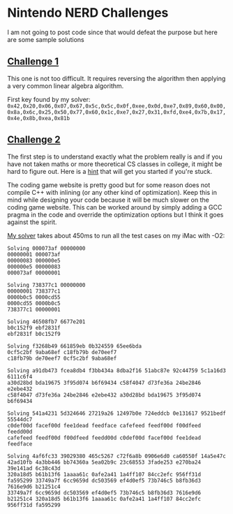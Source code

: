 # Nintendo NERD Challenges

I am not going to post code since that would defeat the purpose but here are some sample solutions

## [Challenge 1](https://www.nerd.nintendo.com/files/HireMe.cpp)
This one is not too difficult. It requires reversing the algorithm then applying a very common linear algebra algorithm.

First key found by my solver: `0x42,0x20,0x06,0x07,0x67,0x5c,0x5c,0x0f,0xee,0x0d,0xe7,0x89,0x60,0x00,0x8a,0x6c,0x25,0x50,0x77,0x60,0x1c,0xe7,0x27,0x31,0xfd,0xe4,0x7b,0x17,0x4e,0x8b,0xea,0x81b`

## [Challenge 2](https://www.codingame.com/open-challenge-go/nintendo)
The first step is to understand exactly what the problem really is and if you
have not taken maths or more theoretical CS classes in college, it might be
hard to figure out.  Here is a
[hint](http://blog.fkraiem.org/2013/11/30/polynomial-factorisation-over-finite-fields-part-1-squarefree-factorisation/) that will get you started if you're stuck.

The coding game website is pretty good but for some reason does not compile C++
with inlining (or any other kind of optimization).  Keep this in mind while
designing your code because it will be much slower on the coding game website.
This can be worked around by simply adding a GCC pragma in the code and
override the optimization options but I think it goes against the spirit.

[My solver](https://www.codingame.com/profile/19ba5595e8c4f25c5ccad920bc80857a3647602) takes about 450ms to run all the test cases on my iMac with -O2:
```
Solving 000073af 00000000
00000001 000073af
00000083 000000e5
000000e5 00000083
000073af 00000001

Solving 738377c1 00000000
00000001 738377c1
0000b0c5 0000cd55
0000cd55 0000b0c5
738377c1 00000001

Solving 46508fb7 6677e201
b0c152f9 ebf2831f
ebf2831f b0c152f9

Solving f3268b49 661859eb 0b324559 65ee6bda
0cf5c2bf 9aba68ef c18fb79b de70eef7
c18fb79b de70eef7 0cf5c2bf 9aba68ef

Solving a91db473 fcea8db4 f3bb434a 8dba2f16 51abc87e 92c44759 5c1a16d3 6111c6f4
a30d28bd bda19675 3f95d074 b6f69434 c58f4047 d73fe36a 24be2846 e2ebe432
c58f4047 d73fe36a 24be2846 e2ebe432 a30d28bd bda19675 3f95d074 b6f69434

Solving 541a4231 5d324646 27219a26 12497b0e 724eddcb 0e131617 9521bedf 55544dc7
c0def00d facef00d fee1dead feedface cafefeed feedf00d f00dfeed feedd00d
cafefeed feedf00d f00dfeed feedd00d c0def00d facef00d fee1dead feedface

Solving 4af6fc33 39029380 465c5267 c72f6a8b 0906e6d0 ca60550f 14a5e47c 42ad10fb 4a3bb446 bb74360a 5ea02b9c 23c68553 3fade253 e270ba24 39e141ad 6c38c43d
320a18d5 b61b13f6 1aaaa61c 0afe2a41 1a4ff107 84cc2efc 956ff31d fa595299 33749a7f 6cc9659d dc503569 ef4d0ef5 73b746c5 b8fb36d3 7616e9d6 b21251c4
33749a7f 6cc9659d dc503569 ef4d0ef5 73b746c5 b8fb36d3 7616e9d6 b21251c4 320a18d5 b61b13f6 1aaaa61c 0afe2a41 1a4ff107 84cc2efc 956ff31d fa595299
```

